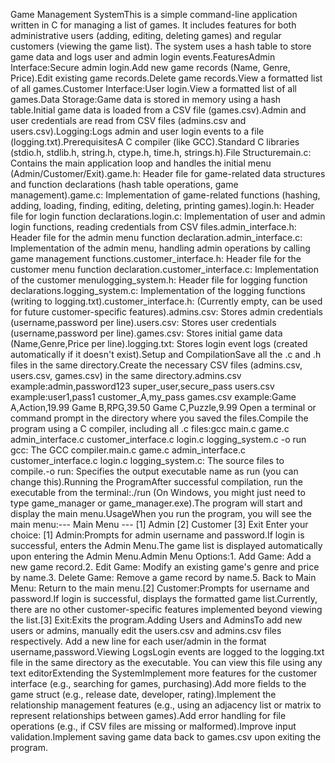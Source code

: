 Game Management SystemThis is a simple command-line application written in C for managing a list of games. It includes features for both administrative users (adding, editing, deleting games) and regular customers (viewing the game list). The system uses a hash table to store game data and logs user and admin login events.FeaturesAdmin Interface:Secure admin login.Add new game records (Name, Genre, Price).Edit existing game records.Delete game records.View a formatted list of all games.Customer Interface:User login.View a formatted list of all games.Data Storage:Game data is stored in memory using a hash table.Initial game data is loaded from a CSV file (games.csv).Admin and user credentials are read from CSV files (admins.csv and users.csv).Logging:Logs admin and user login events to a file (logging.txt).PrerequisitesA C compiler (like GCC).Standard C libraries (stdio.h, stdlib.h, string.h, ctype.h, time.h, strings.h).File Structuremain.c: Contains the main application loop and handles the initial menu (Admin/Customer/Exit).game.h: Header file for game-related data structures and function declarations (hash table operations, game management).game.c: Implementation of game-related functions (hashing, adding, loading, finding, editing, deleting, printing games).login.h: Header file for login function declarations.login.c: Implementation of user and admin login functions, reading credentials from CSV files.admin_interface.h: Header file for the admin menu function declaration.admin_interface.c: Implementation of the admin menu, handling admin operations by calling game management functions.customer_interface.h: Header file for the customer menu function declaration.customer_interface.c: Implementation of the customer menulogging_system.h: Header file for logging function declarations.logging_system.c: Implementation of the logging functions (writing to logging.txt).customer_interface.h: (Currently empty, can be used for future customer-specific features).admins.csv: Stores admin credentials (username,password per line).users.csv: Stores user credentials (username,password per line).games.csv: Stores initial game data (Name,Genre,Price per line).logging.txt: Stores login event logs (created automatically if it doesn't exist).Setup and CompilationSave all the .c and .h files in the same directory.Create the necessary CSV files (admins.csv, users.csv, games.csv) in the same directory.admins.csv example:admin,password123
super_user,secure_pass
users.csv example:user1,pass1
customer_A,my_pass
games.csv example:Game A,Action,19.99
Game B,RPG,39.50
Game C,Puzzle,9.99
Open a terminal or command prompt in the directory where you saved the files.Compile the program using a C compiler, including all .c files:gcc main.c game.c admin_interface.c customer_interface.c login.c logging_system.c -o run
gcc: The GCC compiler.main.c game.c admin_interface.c customer_interface.c login.c logging_system.c: The source files to compile.-o run: Specifies the output executable name as run (you can change this).Running the ProgramAfter successful compilation, run the executable from the terminal:./run
(On Windows, you might just need to type game_manager or game_manager.exe).The program will start and display the main menu.UsageWhen you run the program, you will see the main menu:--- Main Menu ---
[1] Admin
[2] Customer
[3] Exit
Enter your choice:
[1] Admin:Prompts for admin username and password.If login is successful, enters the Admin Menu.The game list is displayed automatically upon entering the Admin Menu.Admin Menu Options:1. Add Game: Add a new game record.2. Edit Game: Modify an existing game's genre and price by name.3. Delete Game: Remove a game record by name.5. Back to Main Menu: Return to the main menu.[2] Customer:Prompts for username and password.If login is successful, displays the formatted game list.Currently, there are no other customer-specific features implemented beyond viewing the list.[3] Exit:Exits the program.Adding Users and AdminsTo add new users or admins, manually edit the users.csv and admins.csv files respectively. Add a new line for each user/admin in the format username,password.Viewing LogsLogin events are logged to the logging.txt file in the same directory as the executable. You can view this file using any text editorExtending the SystemImplement more features for the customer interface (e.g., searching for games, purchasing).Add more fields to the game struct (e.g., release date, developer, rating).Implement the relationship management features (e.g., using an adjacency list or matrix to represent relationships between games).Add error handling for file operations (e.g., if CSV files are missing or malformed).Improve input validation.Implement saving game data back to games.csv upon exiting the program.
